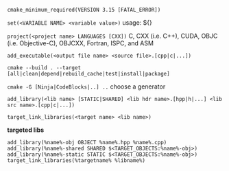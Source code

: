 `cmake_minimum_required(VERSION 3.15 [FATAL_ERROR])`

`set(<VARIABLE NAME> <variable value>)` usage: ${<VARIABLE NAME>}

`project(<project name> LANGUAGES [CXX])` C, CXX (i.e. C++), CUDA, OBJC (i.e. Objective-C), OBJCXX, Fortran, ISPC, and ASM

`add_executable(<output file name> <source file>.[cpp|c|...])`

`cmake --build . --target [all|clean|depend|rebuild_cache|test|install|package]`

`cmake -G [Ninja|CodeBlocks|..] ..`  choose a generator

`add_library(<lib name> [STATIC|SHARED] <lib hdr name>.[hpp|h|...] <lib src name>.[cpp|c|...])`

`target_link_libraries(<target name> <lib name>)`


**targeted libs**

	add_library(%name%-obj OBJECT %name%.hpp %name%.cpp)
	add_library(%name%-shared SHARED $<TARGET_OBJECTS:%name%-obj>)
	add_library(%name%-static STATIC $<TARGET_OBJECTS:%name%-obj>)
	target_link_libraries(%targetname% %libname%)
